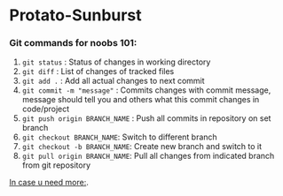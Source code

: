# Protato-Sunburst

### Git commands for noobs 101:

1. `git status` : Status of changes in working directory
2. `git diff` : List of changes of tracked files
3. `git add .` : Add all actual changes to next commit
4. `git commit -m "message"` : Commits changes with commit message, message should tell you and others what this commit changes in code/project
5. `git push origin BRANCH_NAME` : Push all commits in repository on set branch
6. `git checkout BRANCH_NAME`: Switch to different branch
7. `git checkout -b BRANCH_NAME`: Create new branch and switch to it
8. `git pull origin BRANCH_NAME`: Pull all changes from indicated branch from git repository


[In case u need more:](https://discourse.axonivy.io/uploads/default/original/1X/ca3083b980a50cc8d43c2eec9c3616b8a12ce9ed.png).
